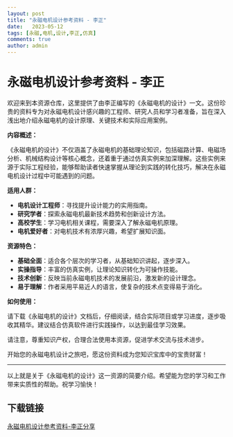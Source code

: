 ```yaml
---
layout: post
title: "永磁电机设计参考资料 - 李正"
date:   2023-05-12
tags: [永磁,电机,设计,李正,仿真]
comments: true
author: admin
---
```

# 永磁电机设计参考资料 - 李正

欢迎来到本资源仓库，这里提供了由李正编写的《永磁电机的设计》一文。这份珍贵的资料专为对永磁电机设计感兴趣的工程师、研究人员和学习者准备，旨在深入浅出地介绍永磁电机的设计原理、关键技术和实际应用案例。

**内容概述：**

《永磁电机的设计》不仅涵盖了永磁电机的基础理论知识，包括磁路计算、电磁场分析、机械结构设计等核心概念，还着重于通过仿真实例来加深理解。这些实例来源于实际工程经验，能够帮助读者快速掌握从理论到实践的转化技巧，解决在永磁电机设计过程中可能遇到的问题。

**适用人群：**

- **电机设计工程师**：寻找提升设计能力的实用指南。
- **研究学者**：探索永磁电机最新技术趋势和创新设计方法。
- **高校学生**：学习电机相关课程，需要深入了解永磁电机原理。
- **电机爱好者**：对电机技术有浓厚兴趣，希望扩展知识面。

**资源特色：**

- **基础全面**：适合各个层次的学习者，从基础知识讲起，逐步深入。
- **实操指导**：丰富的仿真实例，让理论知识转化为可操作技能。
- **技术创新**：反映当前永磁电机技术的发展前沿，激发新的设计理念。
- **易于理解**：作者采用平易近人的语言，使复杂的技术点变得易于消化。

**如何使用：**

请下载《永磁电机的设计》文档后，仔细阅读，结合实际项目或学习进度，逐步吸收其精华。建议结合仿真软件进行实践操作，以达到最佳学习效果。

请注意，尊重知识产权，合理合法使用本资源，促进学术交流与技术进步。

开始您的永磁电机设计之旅吧，愿这份资料成为您知识宝库中的宝贵财富！

---

以上就是关于《永磁电机的设计》这一资源的简要介绍。希望能为您的学习和工作带来实质性的帮助。祝学习愉快！

## 下载链接

[永磁电机设计参考资料-李正分享](https://pan.quark.cn/s/395518fe6e8e)